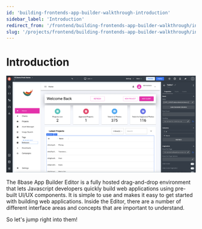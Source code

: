 ```yaml
---
id: 'building-frontends-app-builder-walkthrough-introduction'
sidebar_label: 'Introduction'
redirect_from: '/frontend/building-frontends-app-builder-walkthrough/introduction'
slug: '/projects/frontend/building-frontends-app-builder-walkthrough/introduction'
---
```


# Introduction

![App Builder Editor interface](./_images/app-builder-editor-1.png)

The 8base App Builder Editor is a fully hosted drag-and-drop environment that lets Javascript developers quickly build web applications using pre-built UI/UX components. It is simple to use and makes it easy to get started with building web applications. Inside the Editor, there are a number of different interface areas and concepts that are important to understand.

So let's jump right into them!
